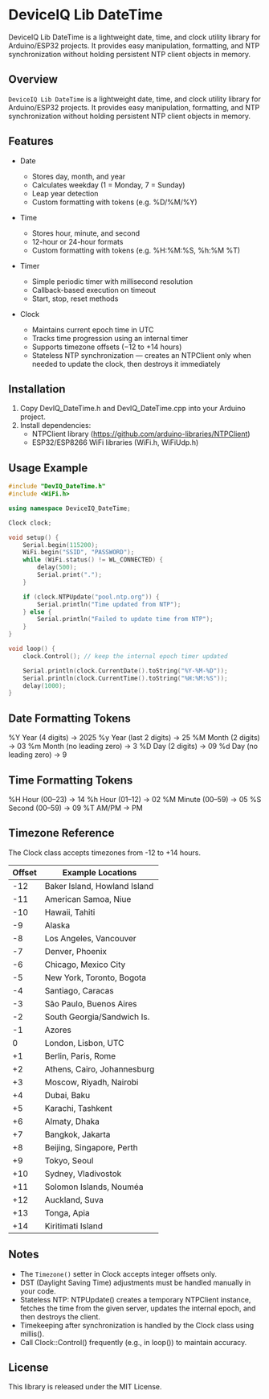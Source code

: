# DeviceIQ Lib DateTime
DeviceIQ Lib DateTime is a lightweight date, time, and clock utility library for Arduino/ESP32 projects. It provides easy manipulation, formatting, and NTP synchronization without holding persistent NTP client objects in memory.

Overview
--------
`DeviceIQ Lib DateTime` is a lightweight date, time, and clock utility library for Arduino/ESP32 projects.
It provides easy manipulation, formatting, and NTP synchronization without holding persistent NTP client objects in memory.

Features
--------
- Date
  - Stores day, month, and year
  - Calculates weekday (1 = Monday, 7 = Sunday)
  - Leap year detection
  - Custom formatting with tokens (e.g. %D/%M/%Y)

- Time
  - Stores hour, minute, and second
  - 12-hour or 24-hour formats
  - Custom formatting with tokens (e.g. %H:%M:%S, %h:%M %T)

- Timer
  - Simple periodic timer with millisecond resolution
  - Callback-based execution on timeout
  - Start, stop, reset methods

- Clock
  - Maintains current epoch time in UTC
  - Tracks time progression using an internal timer
  - Supports timezone offsets (−12 to +14 hours)
  - Stateless NTP synchronization — creates an NTPClient only when needed to update the clock, then destroys it immediately

Installation
------------
1. Copy DevIQ_DateTime.h and DevIQ_DateTime.cpp into your Arduino project.
2. Install dependencies:
   - NTPClient library (https://github.com/arduino-libraries/NTPClient)
   - ESP32/ESP8266 WiFi libraries (WiFi.h, WiFiUdp.h)

Usage Example
-------------

```cpp
#include "DevIQ_DateTime.h"
#include <WiFi.h>

using namespace DeviceIQ_DateTime;

Clock clock;

void setup() {
    Serial.begin(115200);
    WiFi.begin("SSID", "PASSWORD");
    while (WiFi.status() != WL_CONNECTED) {
        delay(500);
        Serial.print(".");
    }

    if (clock.NTPUpdate("pool.ntp.org")) {
        Serial.println("Time updated from NTP");
    } else {
        Serial.println("Failed to update time from NTP");
    }
}

void loop() {
    clock.Control(); // keep the internal epoch timer updated

    Serial.println(clock.CurrentDate().toString("%Y-%M-%D"));
    Serial.println(clock.CurrentTime().toString("%H:%M:%S"));
    delay(1000);
}
```

Date Formatting Tokens
----------------------
%Y  Year (4 digits)               -> 2025
%y  Year (last 2 digits)          -> 25
%M  Month (2 digits)              -> 03
%m  Month (no leading zero)       -> 3
%D  Day (2 digits)                -> 09
%d  Day (no leading zero)         -> 9

Time Formatting Tokens
----------------------
%H  Hour (00–23)                  -> 14
%h  Hour (01–12)                  -> 02
%M  Minute (00–59)                -> 05
%S  Second (00–59)                -> 09
%T  AM/PM                         -> PM

Timezone Reference
------------------
The Clock class accepts timezones from -12 to +14 hours.

| Offset | Example Locations            |
|--------|------------------------------|
| -12    | Baker Island, Howland Island |
| -11    | American Samoa, Niue         |
| -10    | Hawaii, Tahiti               |
| -9     | Alaska                       |
| -8     | Los Angeles, Vancouver       |
| -7     | Denver, Phoenix              |
| -6     | Chicago, Mexico City         |
| -5     | New York, Toronto, Bogota    |
| -4     | Santiago, Caracas            |
| -3     | São Paulo, Buenos Aires      |
| -2     | South Georgia/Sandwich Is.   |
| -1     | Azores                       |
| 0      | London, Lisbon, UTC          |
| +1     | Berlin, Paris, Rome          |
| +2     | Athens, Cairo, Johannesburg  |
| +3     | Moscow, Riyadh, Nairobi      |
| +4     | Dubai, Baku                  |
| +5     | Karachi, Tashkent            |
| +6     | Almaty, Dhaka                |
| +7     | Bangkok, Jakarta             |
| +8     | Beijing, Singapore, Perth    |
| +9     | Tokyo, Seoul                 |
| +10    | Sydney, Vladivostok          |
| +11    | Solomon Islands, Nouméa      |
| +12    | Auckland, Suva               |
| +13    | Tonga, Apia                  |
| +14    | Kiritimati Island            |

Notes
-----
- The `Timezone()` setter in Clock accepts integer offsets only.
- DST (Daylight Saving Time) adjustments must be handled manually in your code.
- Stateless NTP: NTPUpdate() creates a temporary NTPClient instance, fetches the time from the given server, updates the internal epoch, and then destroys the client.
- Timekeeping after synchronization is handled by the Clock class using millis().
- Call Clock::Control() frequently (e.g., in loop()) to maintain accuracy.

License
-------
This library is released under the MIT License.
